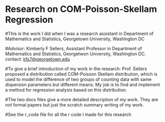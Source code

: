 Research on COM-Poisson-Skellam Regression
==========================================

#This is the work I did when I was a research assistant in Department of Mathematics and Statistics, Georgetown University, Washington DC

#Advisor: Kimberly F Sellers, Assistant Professor in Department of Mathematics and Statistics, Georgetwon University, Washington DC. contact: kfs7@georgetown.edu

#To give a brief introduction of my work in the research:
Prof. Sellers proposed a distribution called COM-Poisson Skellam distribution, which is used to model the difference of two groups of counting data with same dispersion parameters but different means. My job is to find and implement a method for regression analysis based on this distribution.

#The two docx files give a more detailed description of my work. They are not formal papers but just the scratch summary writing of my work.

#See the r_code file for all the r code I made for this research

